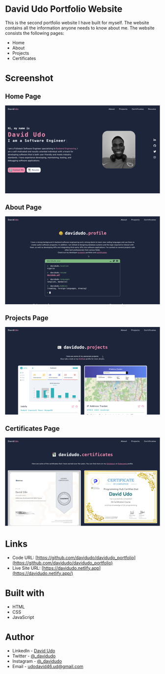 # David Udo Portfolio Website

This is the second portfolio website I have built for myself. The website contains all the information anyone needs to know about me. The website consists the following pages: 
- Home
- About
- Projects
- Certificates

# Screenshot

## Home Page

![Home Screenshot](./assets/img/screenshots/home.png)

## About Page

![About Screenshot](./assets/img/screenshots/about.png)

## Projects Page

![Projects Screenshot](./assets/img/screenshots/projects.png)

## Certificates Page

![Certificates Screenshot](./assets/img/screenshots/certificates.png)

# Links

- Code URL: [https://github.com/davidudo/davidudo_portfolio](https://github.com/davidudo/davidudo_portfolio)
- Live Site URL: [https://davidudo.netlify.app](https://davidudo.netlify.app/)

# Built with

- HTML
- CSS
- JavaScript

# Author

- LinkedIn - [David Udo](https://www.linkedin.com/in/david-udo-1713b3231)
- Twitter - [@_davidudo](https://www.twitter.com/_davidudo)
- Instagram - [@_davidudo](https://instagram.com/_davidudo)
- Email - [udodavid46.ud@gmail.com](mailto:udodavid46.ud@gmail.com)